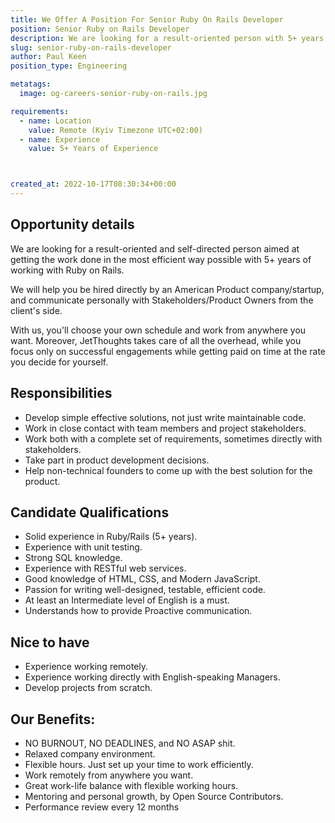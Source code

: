```yaml
---
title: We Offer A Position For Senior Ruby On Rails Developer
position: Senior Ruby on Rails Developer
description: We are looking for a result-oriented person with 5+ years of experience with Ruby on Rails. You can choose your schedule and work from anywhere you want
slug: senior-ruby-on-rails-developer
author: Paul Keen
position_type: Engineering

metatags:
  image: og-careers-senior-ruby-on-rails.jpg

requirements:
  - name: Location
    value: Remote (Kyiv Timezone UTC+02:00)
  - name: Experience
    value: 5+ Years of Experience



created_at: 2022-10-17T08:30:34+00:00
---
```


Opportunity details
-------------------

We are looking for a result-oriented and self-directed person aimed at getting the work done in the most efficient way possible with 5+ years of working with Ruby on Rails.

We will help you be hired directly by an American Product company/startup, and communicate personally with Stakeholders/Product Owners from the client's side.

With us, you'll choose your own schedule and work from anywhere you want. Moreover, JetThoughts takes care of all the overhead, while you focus only on successful engagements while getting paid on time at the rate you decide for yourself.

Responsibilities
-----------------

- Develop simple effective solutions, not just write maintainable code.
- Work in close contact with team members and project stakeholders.
- Work both with a complete set of requirements, sometimes directly with stakeholders.
- Take part in product development decisions.
- Help non-technical founders to come up with the best solution for the product.

Candidate Qualifications
------------------------

- Solid experience in Ruby/Rails (5+ years).
- Experience with unit testing.
- Strong SQL knowledge.
- Experience with RESTful web services.
- Good knowledge of HTML, CSS, and Modern JavaScript.
- Passion for writing well-designed, testable, efficient code.
- At least an Intermediate level of English is a must.
- Understands how to provide Proactive communication.

Nice to have
-------------

- Experience working remotely.
- Experience working directly with English-speaking Managers.
- Develop projects from scratch.

**Our Benefits:**
-----------------

- NO BURNOUT, NO DEADLINES, and NO ASAP shit.
- Relaxed company environment.
- Flexible hours. Just set up your time to work efficiently.
- Work remotely from anywhere you want.
- Great work-life balance with flexible working hours.
- Mentoring and personal growth, by Open Source Contributors.
- Performance review every 12 months
